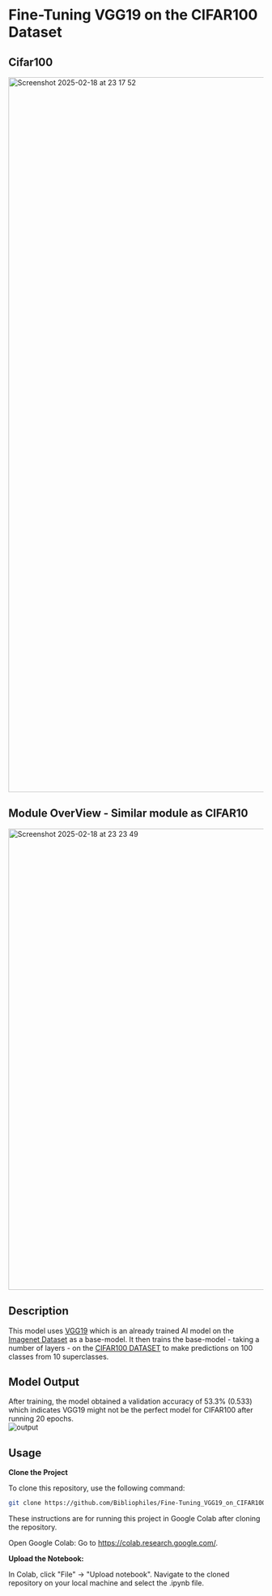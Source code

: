 # Fine-Tuning VGG19 on the CIFAR100 Dataset

## Cifar100
<img width="1409" alt="Screenshot 2025-02-18 at 23 17 52" src="https://github.com/user-attachments/assets/96efe285-a547-4b16-b74e-c07102c84432" />  

## Module OverView - Similar module as CIFAR10
<img width="909" alt="Screenshot 2025-02-18 at 23 23 49" src="https://github.com/user-attachments/assets/23eda74f-3915-41a8-9774-3b224e4823d0" />

## Description
This model uses [VGG19](https://www.tensorflow.org/api_docs/python/tf/keras/applications/VGG19) which is an already trained AI model on the
[Imagenet Dataset](https://www.image-net.org/challenges/LSVRC/index.php) as a base-model. It then trains the base-model - taking a number of layers - on the [CIFAR100 DATASET](https://www.cs.toronto.edu/~kriz/cifar.html) to make predictions on 100 classes from 10 superclasses.  

## Model Output
After training, the model obtained a validation accuracy of 53.3% (0.533) which indicates VGG19 might not be the perfect model for CIFAR100 after running 20 epochs.  
![output](https://github.com/user-attachments/assets/8635540c-5cdf-4265-b8b0-c9e69955b2a0)


## Usage
**Clone the Project**

To clone this repository, use the following command:

```bash
git clone https://github.com/Bibliophiles/Fine-Tuning_VGG19_on_CIFAR100.git
```

These instructions are for running this project in Google Colab after cloning the repository.

Open Google Colab: Go to https://colab.research.google.com/.

**Upload the Notebook:**

In Colab, click "File" -> "Upload notebook". Navigate to the cloned repository on your local machine and select the .ipynb file.  
